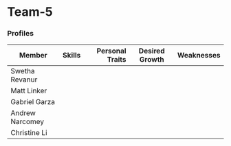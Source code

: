 # Team-5

### Profiles
| Member        | Skills           | Personal Traits  | Desired Growth | Weaknesses 
| ------------- |:-------------:| -----:|---|---
| Swetha Revanur | | | |
| Matt Linker | | | |
| Gabriel Garza | | | |
| Andrew Narcomey | | | |
| Christine Li | | | |
